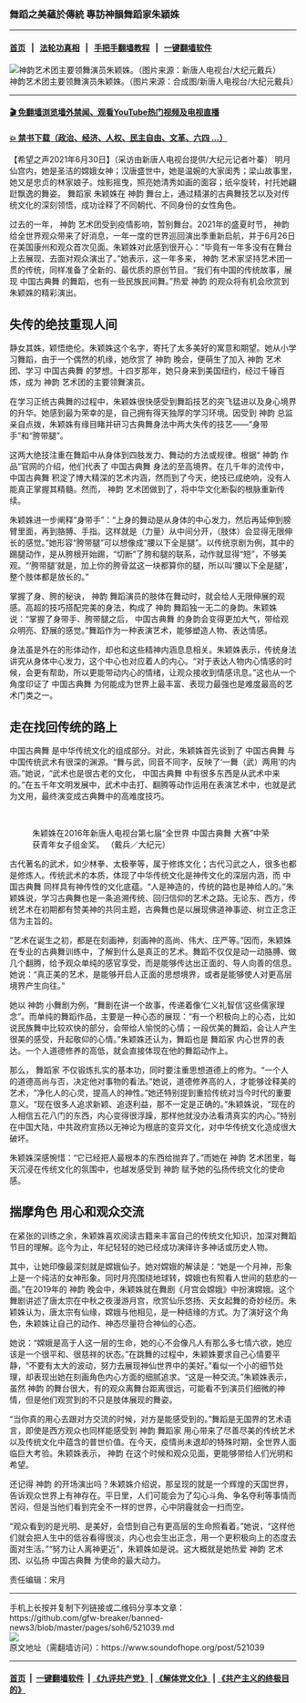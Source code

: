 ### 舞蹈之美蘊於傳統 專訪神韻舞蹈家朱穎姝
------------------------

#### [首页](https://github.com/gfw-breaker/banned-news3/blob/master/README.md) &nbsp;&nbsp;|&nbsp;&nbsp; [法轮功真相](https://github.com/begood0513/basic/blob/master/README.md)  &nbsp;&nbsp;|&nbsp;&nbsp; [手把手翻墙教程](https://github.com/gfw-breaker/guides/wiki)  &nbsp;&nbsp;|&nbsp;&nbsp; [一键翻墙软件](https://github.com/gfw-breaker/nogfw/blob/master/README.md)  



<div><img alt="神韵艺术团主要领舞演员朱颖姝。（图片来源：新唐人电视台/大纪元戴兵）" src="https://img.soundofhope.org/2021-06/neoima-1625064131125.jpg"/>
<br/><figcaption class="caption">
 神韵艺术团主要领舞演员朱颖姝。（图片来源：合成图/新唐人电视台/大纪元戴兵）
</figcaption></div><hr/>

#### [ 🎬  免翻墙浏览墙外禁闻、观看YouTube热门视频及电视直播](https://github.com/gfw-breaker/HelloWorld)

#### [ 💥  禁书下载（政治、经济、人权、民主自由、文革、六四 ...）](https://github.com/gfw-breaker/books/blob/master/README.md)

<div><div class="Content__Wrapper sc-1bvya0-0 grZQxZ">
 <p class="meta-top">
  <span class="meta">
   【希望之声2021年6月30日】（采访由新唐人电视台提供/大纪元记者叶蓁）
  </span>
  明月仙宫内，她是圣洁的嫦娥女神；汉唐盛世中，她是温婉的大家闺秀；梁山故事里，她又是忠贞的林家娘子。烛影摇曳，照亮她清秀如画的面容；纸伞旋转，衬托她翩跹飘逸的舞姿。
  <ok href="/term/565991">
   舞蹈家
  </ok>
  朱颖姝在
  <ok href="/term/16755">
   神韵
  </ok>
  舞台上，通过精湛的古典舞技艺以及对传统文化的深刻领悟，成功诠释了不同朝代、不同身份的女性角色。
 </p>
 <p>
  过去的一年，
  <ok href="/term/16755">
   神韵
  </ok>
  艺术团受到疫情影响，暂别舞台。2021年的盛夏时节，
  <ok href="/term/16755">
   神韵
  </ok>
  给全世界观众带来了好消息，一年一度的世界巡回演出季重新启航，并于6月26日在美国康州和观众首次见面。朱颖姝对此感到很开心：“毕竟有一年多没有在舞台上去展现、去面对观众演出了。”她表示，这一年多来，
  <ok href="/term/16755">
   神韵
  </ok>
  艺术家坚持艺术团一贯的传统，同样准备了全新的、最优质的原创节目。“我们有中国的传统故事，展现
  <ok href="/term/24612">
   中国古典舞
  </ok>
  的舞蹈，也有一些民族民间舞。”热爱
  <ok href="/term/16755">
   神韵
  </ok>
  的观众将有机会欣赏到朱颖姝的精彩演出。
 </p>
 <h2>
  失传的绝技重现人间
 </h2>
 <p>
  静女其姝，颖悟绝伦。朱颖姝这个名字，寄托了太多美好的寓意和期望。她从小学习舞蹈，由于一个偶然的机缘，她欣赏了
  <ok href="/term/16755">
   神韵
  </ok>
  晚会，便萌生了加入
  <ok href="/term/16755">
   神韵
  </ok>
  艺术团、学习
  <ok href="/term/24612">
   中国古典舞
  </ok>
  的梦想。十四岁那年，她只身来到美国纽约，经过千锤百炼，成为
  <ok href="/term/16755">
   神韵
  </ok>
  艺术团的主要领舞演员。
 </p>
 <div class="AD_Embed__Wrap-sc-1xslmin-0 igMuqX module desktop">
  <div>
  </div>
 </div>
 <p>
  在学习正统古典舞的过程中，朱颖姝很快感受到舞蹈技艺的突飞猛进以及身心境界的升华。她感到最为荣幸的是，自己拥有得天独厚的学习环境。因受到
  <ok href="/term/16755">
   神韵
  </ok>
  总监亲自点拨，朱颖姝有缘目睹并研习古典舞身法中两大失传的技艺——“身带手”和“胯带腿”。
 </p>
 <p>
  这两大绝技注重在舞蹈中从身体到四肢发力、舞动的方法或规律。根据“
  <ok href="/term/16755">
   神韵
  </ok>
  作品”官网的介绍，他们代表了
  <ok href="/term/24612">
   中国古典舞
  </ok>
  身法的至高境界。在几千年的流传中，
  <ok href="/term/24612">
   中国古典舞
  </ok>
  积淀了博大精深的艺术内涵，然而到了今天，绝技已成绝响，没有人能真正掌握其精髓。然而，
  <ok href="/term/16755">
   神韵
  </ok>
  艺术团做到了，将中华文化断裂的根脉重新传续。
 </p>
 <p>
  朱颖姝进一步阐释“身带手”：“上身的舞动是从身体的中心发力，然后再延伸到膀臂里面，再到胳膊、手指。这样就是（力量）从中间分开，（肢体）会显得无限伸长的感觉。”她形容“胯带腿”可以想像成“腰以下全是腿”。以传统京剧为例，其中的踢腿动作，是从胯根开始踢，“切断”了胯和腿的联系，动作就显得“短”，不够美观。“‘胯带腿’就是，加上你的胯骨盆这一块都算你的腿，所以叫‘腰以下全是腿’，整个肢体都是放长的。”
 </p>
 <p>
  掌握了身、胯的秘诀，
  <ok href="/term/16755">
   神韵
  </ok>
  舞蹈演员的肢体在舞动时，就会给人无限伸展的观感。高超的技巧搭配完美的身法，构成了
  <ok href="/term/16755">
   神韵
  </ok>
  舞蹈独一无二的身韵。朱颖姝说：“掌握了身带手、胯带腿之后，
  <ok href="/term/24612">
   中国古典舞
  </ok>
  的身韵会变得更加大气，带给观众明亮、舒展的感觉。”舞蹈作为一种表演艺术，能够塑造人物、表达情感。
 </p>
 <p>
  身法虽是外在的形体动作，却也和这些精神内涵息息相关。朱颖姝表示，传统身法讲究从身体中心发力，这个中心也对应着人的内心。“对于表达人物内心情感的时候，会更有帮助，所以更能带动内心的情绪，让观众接收到情感讯息。”这也从一个角度印证了
  <ok href="/term/24612">
   中国古典舞
  </ok>
  为何能成为世界上最丰富、表现力最强也是难度最高的艺术门类之一。
 </p>
 <h2>
  走在找回传统的路上
 </h2>
 <p>
  <ok href="/term/24612">
   中国古典舞
  </ok>
  是中华传统文化的组成部分。对此，朱颖姝首先谈到了
  <ok href="/term/24612">
   中国古典舞
  </ok>
  与中国传统武术有很深的渊源。“舞与武，同音不同字，反映了‘一舞（武）两用’的内涵。”她说，“武术也是很古老的文化，
  <ok href="/term/24612">
   中国古典舞
  </ok>
  中有很多东西是从武术中来的。”在五千年文明发展中，武术中击打、翻腾等动作运用在表演艺术中，也就是武为文用，最终演变成古典舞中的高难度技巧。
 </p>
 <figure aria-describedby="caption-attachment-13058420" id="attachment_13058420">
  <p style="text-align:center">
   <ok href="https://i.epochtimes.com/assets/uploads/2021/06/id13058420-1610212217531973.jpg" target="_blank">
    <img alt="" class="size-large wp-image-13058420" src="https://i.epochtimes.com/assets/uploads/2021/06/id13058420-1610212217531973.jpg" title=""/>
   </ok>
  </p>
  <br/><figcaption id="caption-attachment-13058420">
   朱颖姝在2016年新唐人电视台第七届“全世界
   <ok href="/term/24612">
    中国古典舞
   </ok>
   大赛”中荣获青年女子组金奖。 （戴兵／大纪元）
  </figcaption>
 </figure>
 <p>
  古代著名的武术，如少林拳、太极拳等，属于修炼文化；古代习武之人，很多也都是修炼人。传统武术的本质，体现了中华传统文化是神传文化的深层内涵，而
  <ok href="/term/24612">
   中国古典舞
  </ok>
  同样具有神传性的文化底蕴。“人是神造的，传统的路也是神给人的。”朱颖姝说，学习古典舞也是一条追溯传统、回归信仰的艺术之路。无论东、西方，传统艺术在初期都有赞美神的共同主题，古典舞也是以展现佛道神事迹、树立正念正信为主旨的。
 </p>
 <div class="AD_Embed__Wrap-sc-1xslmin-0 igMuqX module desktop">
  <div>
  </div>
 </div>
 <p>
  “艺术在诞生之初，都是在刻画神，刻画神的高尚、伟大、庄严等。”因而，朱颖姝在专业的古典舞训练中，了解到什么是真正的艺术。舞蹈不仅仅是动一动胳膊、做几个翻腾，给予观众单纯的感官享受，而是能够传达出正面的、导人向善的信息。她说：“真正美的艺术，是能够开启人正面的思想境界，或者是能够使人对更高层境界产生向往。”
 </p>
 <p>
  她以
  <ok href="/term/16755">
   神韵
  </ok>
  小舞剧为例，“舞剧在讲一个故事，传递着像‘仁义礼智信’这些儒家理念”。而单纯的舞蹈作品，主要是一种心态的展现：“有一个积极向上的心态，比如说民族舞中比较欢快的部分，会带给人愉悦的心情；一段优美的舞蹈，会让人产生很美的感受，升起敬仰的心情。”朱颖姝还认为，舞蹈也是
  <ok href="/term/565991">
   舞蹈家
  </ok>
  内心世界的表达。一个人道德修养的高低，就会直接体现在他的舞蹈动作上。
 </p>
 <p>
  那么，
  <ok href="/term/565991">
   舞蹈家
  </ok>
  不仅锻炼扎实的基本功，同时要注重思想道德上的修为。“一个人的道德高尚与否，决定他对事物的看法。”她说，道德修养高的人，才能够诠释美的艺术，“净化人的心灵，提高人的神性。”她还特别提到重拾传统对当今时代的重要意义。“现在很多人追求新颖、追逐利益，那不一定是正确的。”朱颖姝说，“现在的人相信五花八门的东西，内心变得很浮躁，那样他就没办法看清真实的内心。”特别在中国大陆，中共政府宣扬以无神论为根底的变异文化，对中华传统文化造成很大破坏。
 </p>
 <p>
  朱颖姝深感惋惜：“它已经把人最根本的东西给抛弃了。”而她在
  <ok href="/term/16755">
   神韵
  </ok>
  艺术团里，每天沉浸在传统文化的氛围中，也越发感受到
  <ok href="/term/16755">
   神韵
  </ok>
  赋予她的弘扬传统文化的使命感。
 </p>
 <h2>
  揣摩角色 用心和观众交流
 </h2>
 <p>
  在紧张的训练之余，朱颖姝喜欢阅读古籍来丰富自己的传统文化知识，加深对舞蹈节目的理解。迄今为止，年纪轻轻的她已经成功演绎许多神话或历史人物。
 </p>
 <p>
  其中，让她印像最深刻就是嫦娥仙子。她对嫦娥的解读是：“她是一个月神，形象上是一个纯洁的女神形象。同时月亮围绕地球转，嫦娥也有照看人世间的慈悲的一面。”在2019年的
  <ok href="/term/16755">
   神韵
  </ok>
  晚会中，朱颖姝就在舞剧《月宫会嫦娥》中扮演嫦娥。这个舞剧讲述了唐太宗在中秋之夜漫游月宫，欣赏仙乐悠扬、天女起舞的奇妙经历。朱颖姝认为，唐太宗有仙缘，嫦娥与他相见，是一种结缘的方式。为了演好这个角色，朱颖姝让自己的动作、神态尽量符合神仙的心态。
 </p>
 <p>
  她说：“嫦娥是高于人这一层的生命，她的心不会像凡人有那么多七情六欲，她应该是一个很平和、很慈祥的状态。”在跳舞的过程中，朱颖姝要求自己心情要平静，“不要有太大的波动，努力去展现神仙世界中的美好。”看似一个小的细节处理，却表现出她在刻画角色内心方面的细腻追求。“这是一种交流。”朱颖姝表示，虽然
  <ok href="/term/16755">
   神韵
  </ok>
  的舞台很大，有的观众离舞台距离很远，可能看不到演员们细微的神情，但是他们观赏到的不只是肢体展现的舞姿。
 </p>
 <div class="AD_Embed__Wrap-sc-1xslmin-0 igMuqX module desktop">
  <div>
  </div>
 </div>
 <p>
  “当你真的用心去跟对方交流的时候，对方是能感受到的。”舞蹈是无国界的艺术语言，即使是西方观众也同样能感受到
  <ok href="/term/16755">
   神韵
  </ok>
  <ok href="/term/565991">
   舞蹈家
  </ok>
  用心带来了尽善尽美的传统艺术以及传统文化中蕴含的普世价值。在今天，疫情尚未退却的特殊时期，全世界人面临巨大考验。朱颖姝表示，
  <ok href="/term/16755">
   神韵
  </ok>
  在这个时候和观众见面，更能够带给人们光明和希望。
 </p>
 <p>
  还记得
  <ok href="/term/16755">
   神韵
  </ok>
  的开场演出吗？朱颖姝介绍说，那呈现的就是一个辉煌的天国世界，告诉观众世界上有神存在。平日里，人们可能会为了勾心斗角、争名夺利等事情而苦闷，但是当他们看到完全不一样的世界，心中阴霾就会一扫而空。
 </p>
 <p>
  “观众看到的是光明、是美好，会悟到自己有更高层的生命照看着。”她说，“这样他们就会把人生中的低谷看得很淡，内心也会生出正念，用一个更积极向上的态度去面对生活。”“努力让人离神更近”，朱颖姝如是说。这大概就是她热爱
  <ok href="/term/16755">
   神韵
  </ok>
  艺术团、以弘扬
  <ok href="/term/24612">
   中国古典舞
  </ok>
  为使命的最大动力。
 </p>
 <p class="meta-btm">
  责任编辑：宋月
 </p>
</div>
</div>
<hr/>
手机上长按并复制下列链接或二维码分享本文章：<br/>
https://github.com/gfw-breaker/banned-news3/blob/master/pages/soh6/521039.md <br/>
<a href='https://github.com/gfw-breaker/banned-news3/blob/master/pages/soh6/521039.md'><img src='https://github.com/gfw-breaker/banned-news3/blob/master/pages/soh6/521039.md.png'/></a> <br/>
原文地址（需翻墙访问）：https://www.soundofhope.org/post/521039


------------------------
#### [首页](https://github.com/gfw-breaker/banned-news3/blob/master/README.md) &nbsp;|&nbsp; [一键翻墙软件](https://github.com/gfw-breaker/nogfw/blob/master/README.md) &nbsp;| [《九评共产党》](https://github.com/gfw-breaker/9ping.md/blob/master/README.md#九评之一评共产党是什么) | [《解体党文化》](https://github.com/gfw-breaker/jtdwh.md/blob/master/README.md) | [《共产主义的终极目的》](https://github.com/gfw-breaker/gczydzjmd.md/blob/master/README.md)


<img src='http://gfw-breaker.win/banned-news3/pages/soh6/521039.md' width='0px' height='0px'/>